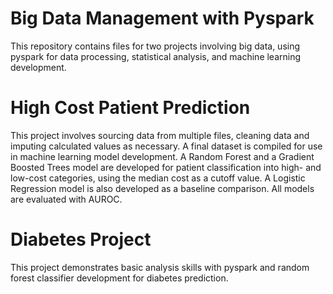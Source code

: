 # Big Data Management with Pyspark

This repository contains files for two projects involving big data, using pyspark for data processing, statistical analysis, and machine learning development. 

# High Cost Patient Prediction
This project involves sourcing data from multiple files, cleaning data and imputing calculated values as necessary. A final dataset is compiled for use in machine learning model development. A Random Forest and a Gradient Boosted Trees model are developed for patient classification into high- and low-cost categories, using the median cost as a cutoff value. A Logistic Regression model is also developed as a baseline comparison. All models are evaluated with AUROC.

# Diabetes Project
This project demonstrates basic analysis skills with pyspark and random forest classifier development for diabetes prediction.
